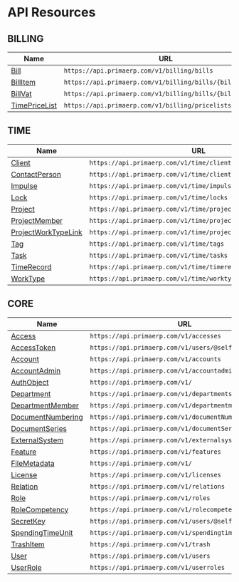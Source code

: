 # API Resources

## BILLING
| Name                                      | URL                                                        |
|-------------------------------------------|------------------------------------------------------------|
| [Bill](billing/bill.md)                  | `https://api.primaerp.com/v1/billing/bills`                |
| [BillItem](billing/billitem.md)          | `https://api.primaerp.com/v1/billing/bills/{billId}/items` |
| [BillVat](billing/billvat.md)            | `https://api.primaerp.com/v1/billing/bills/{billId}/vats`  |
| [TimePriceList](billing/timepricelist.md)| `https://api.primaerp.com/v1/billing/pricelists/time`      |

## TIME
| Name                                               | URL                                                            |
|----------------------------------------------------|----------------------------------------------------------------|
| [Client](time/client.md)                          | `https://api.primaerp.com/v1/time/clients`                     |
| [ContactPerson](time/contactperson.md)            | `https://api.primaerp.com/v1/time/clients/{id}/contacts`       |
| [Impulse](time/impulse.md)                        | `https://api.primaerp.com/v1/time/impulses`                    |
| [Lock](time/lock.md)                              | `https://api.primaerp.com/v1/time/locks`                       |
| [Project](time/project.md)                        | `https://api.primaerp.com/v1/time/projects`                    |
| [ProjectMember](time/projectmember.md)            | `https://api.primaerp.com/v1/time/projects/{id}/members`       |
| [ProjectWorkTypeLink](time/projectworktypelink.md)| `https://api.primaerp.com/v1/time/projects/{id}/worktypelinks` |
| [Tag](time/tag.md)                                | `https://api.primaerp.com/v1/time/tags`                        |
| [Task](time/task.md)                              | `https://api.primaerp.com/v1/time/tasks`                       |
| [TimeRecord](time/timerecord.md)                  | `https://api.primaerp.com/v1/time/timerecords`                 |
| [WorkType](time/worktype.md)                      | `https://api.primaerp.com/v1/time/worktypes`                   |

## CORE
| Name                                           | URL                                                    |
|------------------------------------------------|--------------------------------------------------------|
| [Access](core/access.md)                      | `https://api.primaerp.com/v1/accesses`                 |
| [AccessToken](core/accesstoken.md)            | `https://api.primaerp.com/v1/users/@self/accesstokens` |
| [Account](core/account.md)                    | `https://api.primaerp.com/v1/accounts`                 |
| [AccountAdmin](core/accountadmin.md)          | `https://api.primaerp.com/v1/accountadmins`            |
| [AuthObject](core/authobject.md)              | `https://api.primaerp.com/v1/`                         |
| [Department](core/department.md)              | `https://api.primaerp.com/v1/departments`              |
| [DepartmentMember](core/departmentmember.md)  | `https://api.primaerp.com/v1/departmentmembers`        |
| [DocumentNumbering](core/documentnumbering.md)| `https://api.primaerp.com/v1/documentNumberings`       |
| [DocumentSeries](core/documentseries.md)      | `https://api.primaerp.com/v1/documentSeries`           |
| [ExternalSystem](core/externalsystem.md)      | `https://api.primaerp.com/v1/externalsystems`          |
| [Feature](core/feature.md)                    | `https://api.primaerp.com/v1/features`                 |
| [FileMetadata](core/filemetadata.md)          | `https://api.primaerp.com/v1/`                         |
| [License](core/license.md)                    | `https://api.primaerp.com/v1/licenses`                 |
| [Relation](core/relation.md)                  | `https://api.primaerp.com/v1/relations`                |
| [Role](core/role.md)                          | `https://api.primaerp.com/v1/roles`                    |
| [RoleCompetency](core/rolecompetency.md)      | `https://api.primaerp.com/v1/rolecompetencies`         |
| [SecretKey](core/secretkey.md)                | `https://api.primaerp.com/v1/users/@self/secretkeys`   |
| [SpendingTimeUnit](core/spendingtimeunit.md)  | `https://api.primaerp.com/v1/spendingtime`             |
| [TrashItem](core/trashitem.md)                | `https://api.primaerp.com/v1/trash`                    |
| [User](core/user.md)                          | `https://api.primaerp.com/v1/users`                    |
| [UserRole](core/userrole.md)                  | `https://api.primaerp.com/v1/userroles`                |

